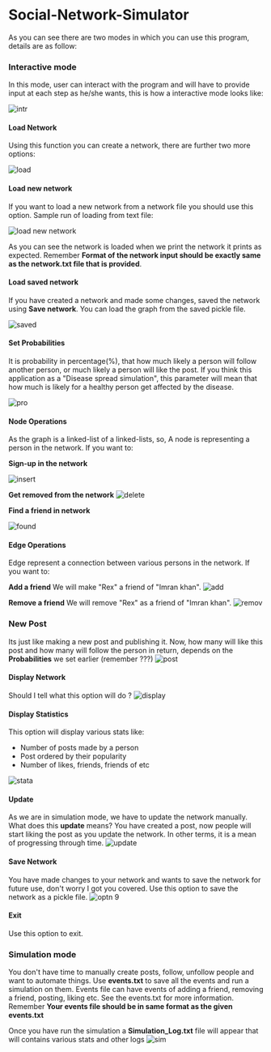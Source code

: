 # Social-Network-Simulator

As you can see there are two modes in which you can use this program, details are as follow:

### Interactive mode

In this mode, user can interact with the program and will have to provide input at each step as he/she wants, this is how a interactive mode looks like:

![intr](https://user-images.githubusercontent.com/49767636/83347742-89010000-a340-11ea-8fb8-d8914e087ee3.jpg)

#### Load Network

Using this function you can create a network, there are further two more options:

![load](https://user-images.githubusercontent.com/49767636/83347764-bcdc2580-a340-11ea-87f9-183e6325994f.jpg)

#### Load new network

If you want to load a new network from a network file you should use this option. Sample run of loading from text file:

![load new network](https://user-images.githubusercontent.com/49767636/83347859-54da0f00-a341-11ea-9d69-3d369d50ea95.jpg)

As you can see the network is loaded when we print the network it prints as expected. Remember **Format of the network input should be exactly same as the network.txt file that is provided**.

#### Load saved network

If you have created a network and made some changes, saved the network using **Save network**. You can load the graph from the saved pickle file.

![saved](https://user-images.githubusercontent.com/49767636/83347962-36284800-a342-11ea-9536-22d9101e53b0.jpg)

#### Set Probabilities

It is probability in percentage(%), that how much likely a person will follow another person, or much likely a person will like the post. If you think this application as a "Disease spread simulation", this parameter will mean that how much is likely for a healthy person get affected by the disease.

![pro](https://user-images.githubusercontent.com/49767636/83348049-c1094280-a342-11ea-8aae-32c5f222d335.jpg)

#### Node Operations

As the graph is a linked-list of a linked-lists, so, A node is representing a person in the network. If you want to:

**Sign-up in the network**

![insert](https://user-images.githubusercontent.com/49767636/83348191-a6839900-a343-11ea-9400-038b3fba6532.jpg)

**Get removed from the network**
![delete](https://user-images.githubusercontent.com/49767636/83348171-750acd80-a343-11ea-852d-cc99cbc94ac6.jpg)

**Find a friend in network**

![found](https://user-images.githubusercontent.com/49767636/83348147-412fa800-a343-11ea-8fca-285d8d00d257.jpg)

#### Edge Operations

Edge represent a connection between various persons in the network. If you want to:

**Add a friend**
We will make "Rex" a friend of "Imran khan".
![add](https://user-images.githubusercontent.com/49767636/83348313-d54e3f00-a344-11ea-8313-df63dd6df573.jpg)

**Remove a friend**
We will remove "Rex" as a friend of "Imran khan".
![remov](https://user-images.githubusercontent.com/49767636/83348335-fd3da280-a344-11ea-8553-85be0237e8ad.jpg)

### New Post

Its just like making a new post and publishing it. Now, how many will like this post and how many will follow the person in return, depends on the **Probabilities** we set earlier (remember ???)
![post](https://user-images.githubusercontent.com/49767636/83348411-c4ea9400-a345-11ea-8f58-62c8f3b2e5e4.jpg)

#### Display Network

Should I tell what this option will do ?
![display](https://user-images.githubusercontent.com/49767636/83348435-fbc0aa00-a345-11ea-91fb-53e00394babb.jpg)

#### Display Statistics

This option will display various stats like:

- Number of posts made by a person
- Post ordered by their popularity
- Number of likes, friends, friends of etc

![stata](https://user-images.githubusercontent.com/49767636/83348452-3a566480-a346-11ea-825d-ad2a5e129635.jpg)

#### Update

As we are in simulation mode, we have to update the network manually. What does this **update** means? You have created a post, now people will start liking the post as you update the network. In other terms, it is a mean of progressing through time.
![update](https://user-images.githubusercontent.com/49767636/83348540-0f204500-a347-11ea-8a9a-f559d7cdc66b.jpg)

#### Save Network

You have made changes to your network and wants to save the network for future use, don't worry I got you covered. Use this option to save the network as a pickle file.
![optn 9](https://user-images.githubusercontent.com/49767636/83348571-7211dc00-a347-11ea-9966-9d55feee5d07.jpg)

#### Exit

Use this option to exit.

### Simulation mode

You don't have time to manually create posts, follow, unfollow people and want to automate things. Use **events.txt** to save all the events and run a simulation on them.
Events file can have events of adding a friend, removing a friend, posting, liking etc. See the events.txt for more information. Remember **Your events file should be in same format as the given events.txt**

Once you have run the simulation a **Simulation_Log.txt** file will appear that will contains various stats and other logs
![sim](https://user-images.githubusercontent.com/49767636/83348752-b2be2500-a348-11ea-9c71-5b0a64b94f14.jpg)
